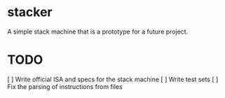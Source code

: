 # stacker
 A simple stack machine that is a prototype for a future project.

 # TODO
 [ ] Write official ISA and specs for the stack machine
 [ ] Write test sets
 [ ] Fix the parsing of instructions from files
